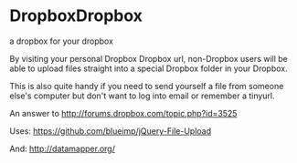 DropboxDropbox
==============

a dropbox for your dropbox

By visiting your personal Dropbox Dropbox url, non-Dropbox users will be able to upload files straight into a special Dropbox folder in your Dropbox.

This is also quite handy if you need to send yourself a file from someone else's computer but don't want to log into email or remember a tinyurl.

An answer to http://forums.dropbox.com/topic.php?id=3525

Uses: https://github.com/blueimp/jQuery-File-Upload

And: http://datamapper.org/